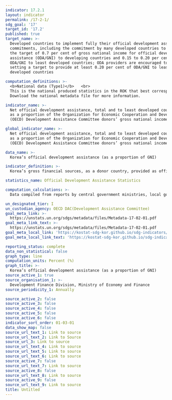 ```yaml
---
indicator: 17.2.1
layout: indicator
permalink: /17-2-1/
sdg_goal: '17'
target_id: '17.2'
published: true
target_name: >-
  Developed countries to implement fully their official development assistance
  commitments, including the commitment by many developed countries to achieve
  the target of 0.7 per cent of gross national income for official development
  assistance (ODA/GNI) to developing countries and 0.15 to 0.20 per cent of
  ODA/GNI to least developed countries; ODA providers are encouraged to consider
  setting a target to provide at least 0.20 per cent of ODA/GNI to least
  developed countries

computation_definitions: >-
  <b>National data (Type1)</b>   <br>
  This is the national produced statistics in the ROK that best corresponds to the definition of UN SDGs indicators. <br>
  Download the national metadata file for more information.

indicator_name: >-
  Net official development assistance, total and to least developed countries,
  as a proportion of the Organization for Economic Cooperation and Development
  (OECD) Development Assistance Committee donors’ gross national income (GNI)

global_indicator_name: >-
  Net official development assistance, total and to least developed countries,
  as a proportion of the Organization for Economic Cooperation and Development
  (OECD) Development Assistance Committee donors’ gross national income (GNI)

data_name: >-
  Korea’s official development assistance (as a proportion of GNI) 

indicator_definition: >-
  Korea’s gross financial sources, as a donor country, provided as official development assistance to developing countries and international organizations for economic development and welfare, recognized by public institutions (including government ministries) and the Organization for Economic Cooperation and Development(OECD) Development Assistance Committee as a proportion of gross national income(GNI). 

statistics_name: Official Development Assistance Statistics 

computation_calculations: >-
  Data compiled from reports by central government ministries, local governments, and other public institutions implementing ODA projects

un_designated_tier: I
un_custodian_agency: OECD DAC(Development Assistance Committee)
goal_meta_link: >-
  https://unstats.un.org/sdgs/metadata/files/Metadata-17-02-01.pdf   
goal_meta_link_text: >-
  https://unstats.un.org/sdgs/metadata/files/Metadata-17-02-01.pdf   
goal_meta_local_link: 'https://kostat-sdg-kor.github.io/sdg-indicators/public/data/Metadata-17-02-01_ENG.pdf'
goal_meta_local_link_text: 'https://kostat-sdg-kor.github.io/sdg-indicators/public/data/Metadata-17-02-01_ENG.pdf'

reporting_status: complete
data_non_statistical: false
graph_type: line
computation_units: Percent (%)
graph_title: >-
  Korea’s official development assistance (as a proportion of GNI) 
source_active_1: true
source_organisation_1: >-
  Development Finance Division, Ministry of Economy and Finance 
source_periodicity_1: Annually 

source_active_2: false
source_active_3: false
source_active_4: false
source_active_5: false
source_active_6: false
indicator_sort_order: 01-03-01
data_show_map: false
source_url_text_1: Link to source
source_url_text_2: Link to Source
source_url_3: Link to source
source_url_text_4: Link to source
source_url_text_5: Link to source
source_url_text_6: Link to source
source_active_7: false
source_url_text_7: Link to source
source_active_8: false
source_url_text_8: Link to source
source_active_9: false
source_url_text_9: Link to source
title: Untitled
---
```

